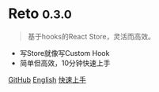 # Reto <small>0.3.0</small>

> 基于hooks的React Store，灵活而高效。

- 写Store就像写Custom Hook
- 简单但高效，10分钟快速上手

[GitHub](https://github.com/awmleer/reto/)
[English](/)
[快速上手](/zh-cn/get-started)
